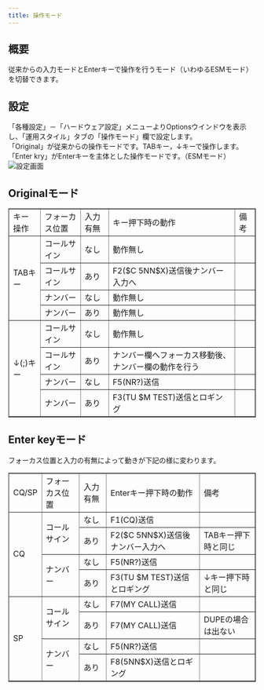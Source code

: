 ```yaml
---
title: 操作モード
---
```


## 概要

従来からの入力モードとEnterキーで操作を行うモード（いわゆるESMモード）を切替できます。

## 設定

「各種設定」－「ハードウェア設定」メニューよりOptionsウインドウを表示し、「運用スタイル」タブの「操作モード」欄で設定します。  
「Original」が従来からの操作モードです。TABキー，↓キーで操作します。  
「Enter kry」がEnterキーを主体とした操作モードです。（ESMモード）  
![設定画面](https://github.com/user-attachments/assets/8c3a631c-1d47-4415-883e-d066f67e406a)

## Originalモード

<table border="1">
  <tr><td>キー操作</td><td>フォーカス位置</td><td>入力有無</td><td>キー押下時の動作</td><td>備考</td></tr>
  <tr><td rowspan="4">TABキー</td><td>コールサイン</td><td>なし</td><td>動作無し</td><td></td></tr>
  <tr><td>コールサイン</td><td>あり</td><td>F2($C 5NN$X)送信後ナンバー入力へ</td><td></td></tr>
  <tr><td>ナンバー</td><td>なし</td><td>動作無し</td><td></td></tr>
  <tr><td>ナンバー</td><td>あり</td><td>動作無し</td><td></td></tr>
  <tr><td rowspan="4">↓(;)キー</td><td>コールサイン</td><td>なし</td><td>動作無し</td><td></td></tr>
  <tr><td>コールサイン</td><td>あり</td><td>ナンバー欄へフォーカス移動後、ナンバー欄の動作を行う</td><td></td></tr>
  <tr><td>ナンバー</td><td>なし</td><td>F5(NR?)送信</td><td></td></tr>
  <tr><td>ナンバー</td><td>あり</td><td>F3(TU $M TEST)送信とロギング</td><td></td></tr>
</table>

## Enter keyモード

フォーカス位置と入力の有無によって動きが下記の様に変わります。
<table border="1"><tr><td>CQ/SP</td><td>フォーカス位置</td><td>入力有無</td><td>Enterキー押下時の動作</td><td>備考</td></tr><tr><td rowspan="4">CQ</td><td rowspan="2">コールサイン</td><td>なし</td><td>F1(CQ)送信</td><td></td></tr><tr><td>あり</td><td>F2($C 5NN$X)送信後ナンバー入力へ</td><td>TABキー押下時と同じ</td></tr><tr><td rowspan="2">ナンバー</td><td>なし</td><td>F5(NR?)送信</td><td></td></tr><tr><td>あり</td><td>F3(TU $M TEST)送信とロギング</td><td>↓キー押下時と同じ</td></tr><tr><td rowspan="4">SP</td><td rowspan="2">コールサイン</td><td>なし</td><td>F7(MY CALL)送信</td><td></td></tr><tr><td>あり</td><td>F7(MY CALL)送信</td><td>DUPEの場合は出ない</td></tr><tr><td  rowspan="2">ナンバー</td><td>なし</td><td>F5(NR?)送信</td><td></td></tr><tr><td>あり</td><td>F8(5NN$X)送信とロギング</td><td></td></tr></table>

